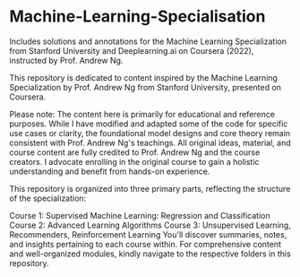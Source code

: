 # Machine-Learning-Specialisation
Includes solutions and annotations for the Machine Learning Specialization from Stanford University and Deeplearning.ai on Coursera (2022), instructed by Prof. Andrew Ng.

This repository is dedicated to content inspired by the Machine Learning Specialization by Prof. Andrew Ng from Stanford University, presented on Coursera.

Please note: The content here is primarily for educational and reference purposes. While I have modified and adapted some of the code for specific use cases or clarity, the foundational model designs and core theory remain consistent with Prof. Andrew Ng's teachings. All original ideas, material, and course content are fully credited to Prof. Andrew Ng and the course creators. I advocate enrolling in the original course to gain a holistic understanding and benefit from hands-on experience.

This repository is organized into three primary parts, reflecting the structure of the specialization:

Course 1: Supervised Machine Learning: Regression and Classification
Course 2: Advanced Learning Algorithms
Course 3: Unsupervised Learning, Recommenders, Reinforcement Learning
You'll discover summaries, notes, and insights pertaining to each course within. For comprehensive content and well-organized modules, kindly navigate to the respective folders in this repository.
